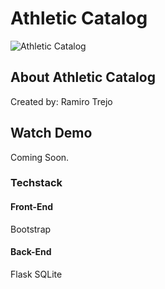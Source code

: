 # Athletic Catalog 
![Athletic Catalog](https://c3.staticflickr.com/6/5141/30169964986_daa41bf577_m.jpg)
## About Athletic Catalog

Created by: Ramiro Trejo

## Watch Demo 
Coming Soon. 

### Techstack 
#### Front-End
Bootstrap 

#### Back-End
Flask
SQLite
